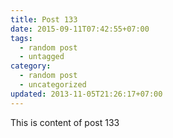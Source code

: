 ```yaml
---
title: Post 133
date: 2015-09-11T07:42:55+07:00
tags:
  - random post
  - untagged
category:
  - random post
  - uncategorized
updated: 2013-11-05T21:26:17+07:00
---
```

This is content of post 133